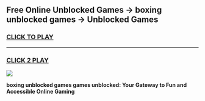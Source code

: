 
## Free Online Unblocked Games → boxing unblocked games → Unblocked Games
<h3>
<a href="https://premium.freeplayer.one?title=boxing_unblocked_games&ref=21F">CLICK TO PLAY</a></h3>
<hr>

<h3>
<a href="https://premium.freeplayer.one?title=boxing_unblocked_games&ref=21F">CLICK 2 PLAY</a>
  
</h3>

<a href="https://premium.freeplayer.one?title=boxing_unblocked_games&ref=21F/"><img src="https://clearcache.store/games.png"></a>


**boxing unblocked games games unblocked: Your Gateway to Fun and Accessible Online Gaming**
